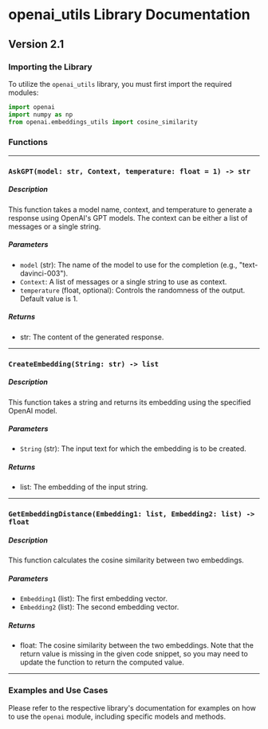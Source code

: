 # openai_utils Library Documentation

## Version 2.1

### Importing the Library
To utilize the `openai_utils` library, you must first import the required modules:
```python
import openai
import numpy as np
from openai.embeddings_utils import cosine_similarity
```

### Functions

---

### **`AskGPT(model: str, Context, temperature: float = 1) -> str`**

##### Description
This function takes a model name, context, and temperature to generate a response using OpenAI's GPT models. The context can be either a list of messages or a single string.

##### Parameters
- `model` (str): The name of the model to use for the completion (e.g., "text-davinci-003").
- `Context`: A list of messages or a single string to use as context.
- `temperature` (float, optional): Controls the randomness of the output. Default value is 1.

##### Returns
- str: The content of the generated response.

---

### **`CreateEmbedding(String: str) -> list`**

##### Description
This function takes a string and returns its embedding using the specified OpenAI model.

##### Parameters
- `String` (str): The input text for which the embedding is to be created.

##### Returns
- list: The embedding of the input string.

---

### **`GetEmbeddingDistance(Embedding1: list, Embedding2: list) -> float`**

##### Description
This function calculates the cosine similarity between two embeddings.

##### Parameters
- `Embedding1` (list): The first embedding vector.
- `Embedding2` (list): The second embedding vector.

##### Returns
- float: The cosine similarity between the two embeddings. Note that the return value is missing in the given code snippet, so you may need to update the function to return the computed value.

---

### Examples and Use Cases

Please refer to the respective library's documentation for examples on how to use the `openai` module, including specific models and methods.